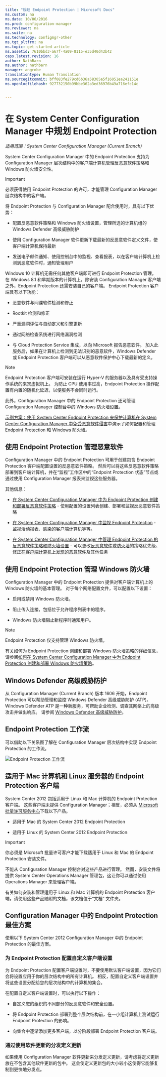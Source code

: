 ```yaml
---
title: "规划 Endpoint Protection | Microsoft Docs"
ms.custom: na
ms.date: 10/06/2016
ms.prod: configuration-manager
ms.reviewer: na
ms.suite: na
ms.technology: configmgr-other
ms.tgt_pltfrm: na
ms.topic: get-started-article
ms.assetid: 7610bbd3-a67f-4a09-8115-e35d40d43b42
caps.latest.revision: 16
author: NathBarn
ms.author: nathbarn
manager: angrobe
translationtype: Human Translation
ms.sourcegitcommit: bff083fe279cd6b36a58305a5f16051ea241151e
ms.openlocfilehash: 927732150b99bbe362a3ed36976b49a716efc14c


---
```

# <a name="planning-for-endpoint-protection-in-system-center-configuration-manager"></a>在 System Center Configuration Manager 中规划 Endpoint Protection

*适用范围：System Center Configuration Manager (Current Branch)*


System Center Configuration Manager 中的 Endpoint Protection 支持为 Configuration Manager 层次结构中的客户端计算机管理反恶意软件策略和 Windows 防火墙安全性。  

> [!IMPORTANT]  
>  必须获得使用 Endpoint Protection 的许可，才能管理 Configuration Manager 层次结构中的客户端。  

将 Endpoint Protection 与 Configuration Manager 配合使用时，具有以下优势：  

-   配置反恶意软件策略和 Windows 防火墙设置，管理所选的计算机组的 Windows Defender 高级威胁防护  

-   使用 Configuration Manager 软件更新下载最新的反恶意软件定义文件，使客户端计算机保持最新  

-   发送电子邮件通知、使用控制台中的监视、查看报表，以在客户端计算机上检测到恶意软件时，通知管理用户  

Windows 10 计算机无需任何其他客户端即可进行 Endpoint Protection 管理。 在 Windows 8.1 和早期版本的计算机上，除安装 Configuration Manager 客户端之外，Endpoint Protection 还需安装自己的客户端。 Endpoint Protection 客户端具有以下功能：  

-   恶意软件与间谍软件检测和修正  

-   Rootkit 检测和修正  

-   严重漏洞评估与自动定义和引擎更新  

-   通过网络检查系统进行网络漏洞检测  

-   与 Cloud Protection Service 集成，以向 Microsoft 报告恶意软件。 加入此服务后，如果在计算机上检测到无法识别的恶意软件，Windows Defender 或 Endpoint Protection 客户端可以从恶意软件保护中心下载最新的定义。  

> [!NOTE]  
>  Endpoint Protection 客户端可安装在运行 Hyper-V 的服务器以及具有受支持操作系统的来宾虚拟机上。 为防止 CPU 使用率过高，Endpoint Protection 操作配置有内置的随机化延迟，以便服务不会同时运行。  

  此外，Configuration Manager 中的 Endpoint Protection 还可管理 Configuration Manager 控制台中的 Windows 防火墙设置。  

 [示例方案：使用 System Center Endpoint Protection 来保护计算机在 System Center Configuration Manager 中免受恶意软件侵害](../deploy-use/scenarios-endpoint-protection.md)中演示了如何配置和管理 Endpoint Protection 和 Windows 防火墙。  

## <a name="managing-malware-with-endpoint-protection"></a>使用 Endpoint Protection 管理恶意软件  

Configuration Manager 中的 Endpoint Protection 可用于创建包含 Endpoint Protection 客户端配置设置的反恶意软件策略。 然后可以将这些反恶意软件策略部署到客户端计算机，并在“监视”工作区中的“Endpoint Protection 状态”节点或通过使用 Configuration Manager 报表来监视这些服务器。  

 其他信息：  

-   [在 System Center Configuration Manager 中为 Endpoint Protection 创建和部署反恶意软件策略](../deploy-use/endpoint-antimalware-policies.md) - 使用配置的设置列表创建、部署和监视反恶意软件策略  

-   [在 System Center Configuration Manager 中监视 Endpoint Protection](../deploy-use/monitor-endpoint-protection.md) - 监视活动报表、感染的客户端计算机等等。   

-   [在 System Center Configuration Manager 中管理 Endpoint Protection 的反恶意软件策略和防火墙设置](../deploy-use/endpoint-antimalware-firewall.md) - 可以更改[反恶意软件](../deploy-use/endpoint-antimalware-firewall.md#manage-antimalware-policies)或[防火墙](../deploy-use/endpoint-antimalware-firewall.md#manage-windows-firewall-policies)的策略优先级、[修正在客户端计算机上发现的恶意软件](../deploy-use/endpoint-antimalware-firewall.md#remediate-detected-malware)及其他任务

## <a name="managing-windows-firewall-with-endpoint-protection"></a>使用 Endpoint Protection 管理 Windows 防火墙  
 Configuration Manager 中的 Endpoint Protection 提供对客户端计算机上的 Windows 防火墙的基本管理。 对于每个网络配置文件，可以配置以下设置：  

-   启用或禁用 Windows 防火墙。  

-   阻止传入连接，包括位于允许程序列表中的程序。  

-   Windows 防火墙阻止新程序时通知用户。  

> [!NOTE]  
>  Endpoint Protection 仅支持管理 Windows 防火墙。  

  有关如何为 Endpoint Protection 创建和部署 Windows 防火墙策略的详细信息，请参阅[如何在 System Center Configuration Manager 中为 Endpoint Protection 创建和部署 Windows 防火墙策略](../deploy-use/create-windows-firewall-policies.md)。  

## <a name="windows-defender-advanced-threat-protection"></a>Windows Defender 高级威胁防护

从 Configuration Manager (Current Branch) 版本 1606 开始，Endpoint Protection 可以帮助管理和监控 Windows Defender 高级威胁防护 (ATP)。 Windows Defender ATP 是一种新服务，可帮助企业检测、调查其网络上的高级攻击并做出响应。 请参阅 [Windows Defender 高级威胁防护](../deploy-use/windows-defender-advanced-threat-protection.md)。

## <a name="endpoint-protection-workflow"></a>Endpoint Protection 工作流  
 可以借助以下关系图了解在 Configuration Manager 层次结构中实现 Endpoint Protection 的工作流。  

 ![Endpoint Protection 工作流](../media/Endpoint-Protection-Workflow.gif)

## <a name="endpoint-protection-client-for-mac-computers-and-linux-servers"></a>适用于 Mac 计算机和 Linux 服务器的 Endpoint Protection 客户端  
 System Center 2012 包括适用于 Linux 和 Mac 计算机的 Endpoint Protection 客户端。 这些客户端未提供 Configuration Manager；相反，必须从 [Microsoft 批量许可服务中心](https://www.microsoft.com/licensing/servicecenter/default.aspx)下载以下产品。  

-   适用于 Mac 的 System Center 2012 Endpoint Protection  

-   适用于 Linux 的 System Center 2012 Endpoint Protection  

> [!IMPORTANT]  
>  你必须是 Microsoft 批量许可客户才能下载适用于 Linux 和 Mac 的 Endpoint Protection 安装文件。  

 不能从 Configuration Manager 控制台对这些产品进行管理。 然而，安装文件将提供 System Center Operations Manager 管理包，这让你可以通过使用 Operations Manager 来管理客户端。  

 有关如何安装和管理适用于 Linux 和 Mac 计算机的 Endpoint Protection 客户端，请使用这些产品随附的文档，该文档位于“文档”  文件夹。

## <a name="best-practices-for-endpoint-protection-in-configuration-manager"></a>Configuration Manager 中的 Endpoint Protection 最佳方案  
 使用以下 System Center 2012 Configuration Manager 中的 Endpoint Protection 的最佳方案。  

### <a name="configure-custom-client-settings-for-endpoint-protection"></a>为 Endpoint Protection 配置自定义客户端设置  
 为 Endpoint Protection 配置客户端设置时，不要使用默认客户端设置，因为它们会将设置应用于你的层次结构中的所有计算机。 相反，配置自定义客户端设置并将这些设置分配给您的层次结构中的计算机的集合。  

 在配置自定义客户端设置时，可以执行以下操作：  

-   自定义您的组织的不同部分的反恶意软件和安全设置。  

-   将 Endpoint Protection 部署到整个层次结构前，在一小组计算机上测试运行 Endpoint Protection 的影响。  

-   向集合中逐渐添加更多客户端，以分阶段部署 Endpoint Protection 客户端。  

### <a name="distributing-definition-updates-by-using-software-updates"></a>通过使用软件更新的分发定义更新  
 如果使用 Configuration Manager 软件更新来分发定义更新，请考虑将定义更新放在不包含其他软件更新的包中。 这会使定义更新包的大小较小这使得它能够复制到更快地分发点。



<!--HONumber=Dec16_HO3-->


